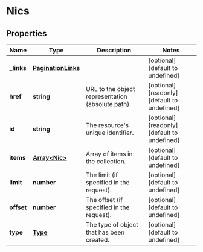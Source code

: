 # Nics

## Properties
| Name | Type | Description | Notes |
| ------------ | ------------- | ------------- | ------------- |
| **_links** | [**PaginationLinks**](PaginationLinks.md) |  | [optional] [default to undefined] |
| **href** | **string** | URL to the object representation (absolute path). | [optional] [readonly] [default to undefined] |
| **id** | **string** | The resource\'s unique identifier. | [optional] [readonly] [default to undefined] |
| **items** | [**Array&lt;Nic&gt;**](Nic.md) | Array of items in the collection. | [optional] [default to undefined] |
| **limit** | **number** | The limit (if specified in the request). | [optional] [default to undefined] |
| **offset** | **number** | The offset (if specified in the request). | [optional] [default to undefined] |
| **type** | [**Type**](Type.md) | The type of object that has been created. | [optional] [default to undefined] |


